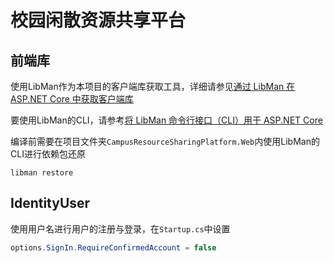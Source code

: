 # 校园闲散资源共享平台
 
## 前端库

使用LibMan作为本项目的客户端库获取工具，详细请参见[通过 LibMan 在 ASP.NET Core 中获取客户端库](https://docs.microsoft.com/zh-cn/aspnet/core/client-side/libman)

要使用LibMan的CLI，请参考[将 LibMan 命令行接口（CLI）用于 ASP.NET Core](https://docs.microsoft.com/zh-cn/aspnet/core/client-side/libman/libman-cli)

编译前需要在项目文件夹`CampusResourceSharingPlatform.Web`内使用LibMan的CLI进行依赖包还原
```
libman restore
```

## IdentityUser

使用用户名进行用户的注册与登录，在`Startup.cs`中设置
```csharp
options.SignIn.RequireConfirmedAccount = false
```
